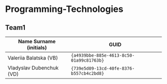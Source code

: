 # Programming-Technologies

## Team1

| Name Surname (initials)       | GUID                                     |
| ----------------------------- | ---------------------------------------- |
| Valeriia Balatska (VB)        | `{a4939bbe-885e-4613-8c50-01a99c81763b}` |
| Vladyslav Dubenchuk (VD)      | `{739e5d09-13cd-40fe-8376-b557cb4c2bd8}` |